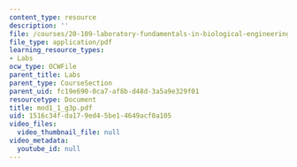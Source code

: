 ```yaml
---
content_type: resource
description: ''
file: /courses/20-109-laboratory-fundamentals-in-biological-engineering-fall-2007/1516c34fda179ed45be14649acf0a105_mod1_1_g3p.pdf
file_type: application/pdf
learning_resource_types:
- Labs
ocw_type: OCWFile
parent_title: Labs
parent_type: CourseSection
parent_uid: fc19e690-0ca7-af8b-d48d-3a5a9e329f01
resourcetype: Document
title: mod1_1_g3p.pdf
uid: 1516c34f-da17-9ed4-5be1-4649acf0a105
video_files:
  video_thumbnail_file: null
video_metadata:
  youtube_id: null
---
```

